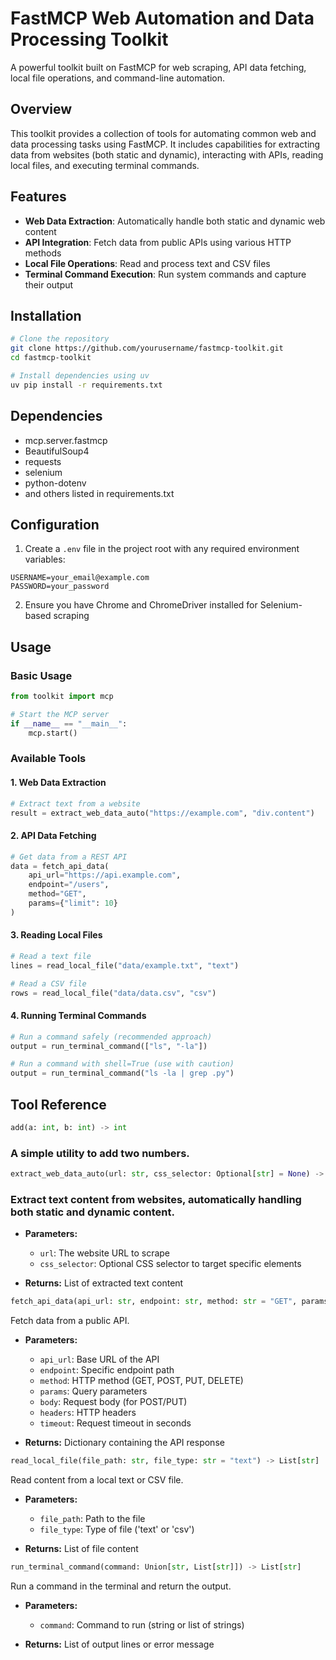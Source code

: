 # FastMCP Web Automation and Data Processing Toolkit

A powerful toolkit built on FastMCP for web scraping, API data fetching, local file operations, and command-line automation.

## Overview

This toolkit provides a collection of tools for automating common web and data processing tasks using FastMCP. It includes capabilities for extracting data from websites (both static and dynamic), interacting with APIs, reading local files, and executing terminal commands.

## Features

- **Web Data Extraction**: Automatically handle both static and dynamic web content
- **API Integration**: Fetch data from public APIs using various HTTP methods
- **Local File Operations**: Read and process text and CSV files
- **Terminal Command Execution**: Run system commands and capture their output

## Installation

```bash
# Clone the repository
git clone https://github.com/yourusername/fastmcp-toolkit.git
cd fastmcp-toolkit

# Install dependencies using uv
uv pip install -r requirements.txt
```

## Dependencies

- mcp.server.fastmcp
- BeautifulSoup4
- requests
- selenium
- python-dotenv
- and others listed in requirements.txt

## Configuration

1. Create a `.env` file in the project root with any required environment variables:

```
USERNAME=your_email@example.com
PASSWORD=your_password
```

2. Ensure you have Chrome and ChromeDriver installed for Selenium-based scraping

## Usage

### Basic Usage

```python
from toolkit import mcp

# Start the MCP server
if __name__ == "__main__":
    mcp.start()
```

### Available Tools

#### 1. Web Data Extraction

```python
# Extract text from a website
result = extract_web_data_auto("https://example.com", "div.content")
```

#### 2. API Data Fetching

```python
# Get data from a REST API
data = fetch_api_data(
    api_url="https://api.example.com",
    endpoint="/users",
    method="GET",
    params={"limit": 10}
)
```

#### 3. Reading Local Files

```python
# Read a text file
lines = read_local_file("data/example.txt", "text")

# Read a CSV file
rows = read_local_file("data/data.csv", "csv")
```

#### 4. Running Terminal Commands

```python
# Run a command safely (recommended approach)
output = run_terminal_command(["ls", "-la"])

# Run a command with shell=True (use with caution)
output = run_terminal_command("ls -la | grep .py")
```

## Tool Reference

```python
add(a: int, b: int) -> int
```

### A simple utility to add two numbers.

```python 
extract_web_data_auto(url: str, css_selector: Optional[str] = None) -> List[str]
```

### Extract text content from websites, automatically handling both static and dynamic content.

- **Parameters:**
  - `url`: The website URL to scrape
  - `css_selector`: Optional CSS selector to target specific elements

- **Returns:** List of extracted text content

```python
fetch_api_data(api_url: str, endpoint: str, method: str = "GET", params: Optional[Dict] = None, body: Optional[Dict] = None, headers: Optional[Dict] = None, timeout: int = 10) -> Dict
```

Fetch data from a public API.

- **Parameters:**
  - `api_url`: Base URL of the API
  - `endpoint`: Specific endpoint path
  - `method`: HTTP method (GET, POST, PUT, DELETE)
  - `params`: Query parameters
  - `body`: Request body (for POST/PUT)
  - `headers`: HTTP headers
  - `timeout`: Request timeout in seconds

- **Returns:** Dictionary containing the API response

```python
read_local_file(file_path: str, file_type: str = "text") -> List[str]
```

Read content from a local text or CSV file.

- **Parameters:**
  - `file_path`: Path to the file
  - `file_type`: Type of file ('text' or 'csv')

- **Returns:** List of file content

```python
run_terminal_command(command: Union[str, List[str]]) -> List[str]
```

Run a command in the terminal and return the output.

- **Parameters:**
  - `command`: Command to run (string or list of strings)

- **Returns:** List of output lines or error message
